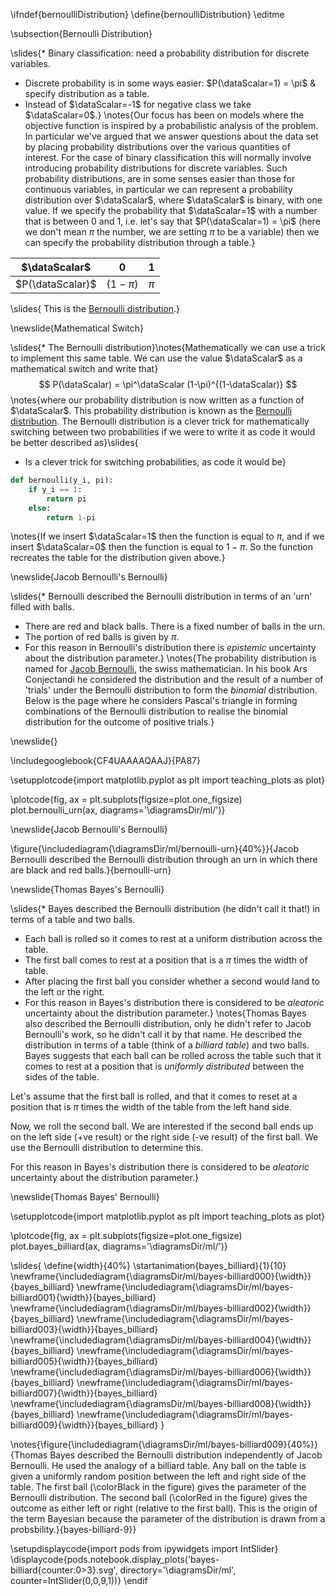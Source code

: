\ifndef{bernoulliDistribution}
\define{bernoulliDistribution}
\editme

\subsection{Bernoulli Distribution}

\slides{* Binary classification: need a probability distribution for discrete variables. 
* Discrete probability is in some ways easier:  $P(\dataScalar=1) = \pi$ & specify distribution as a table.
* Instead of $\dataScalar=-1$ for negative class we take $\dataScalar=0$.}
\notes{Our focus has been on models where the objective function is inspired by a probabilistic analysis of the problem. In particular we've argued that we answer questions about the data set by placing probability distributions over the various quantities of interest. For the case of binary classification this will normally involve introducing probability distributions for discrete variables. Such probability distributions, are in some senses easier than those for continuous variables, in particular we can represent a probability distribution over $\dataScalar$, where $\dataScalar$ is binary, with one value. If we specify the probability that $\dataScalar=1$ with a number that is between 0 and 1, i.e. let's say that $P(\dataScalar=1) = \pi$ (here we don't mean $\pi$ the number, we are setting $\pi$ to be a variable) then we can specify the probability distribution through a table.}


| $\dataScalar$      | 0  | 1     |
|:------:|:---------:|:-----:|
| $P(\dataScalar)$ | $(1-\pi)$ | $\pi$ |

\slides{
  This is the [Bernoulli distribution](http://en.wikipedia.org/wiki/Bernoulli_distribution).}

\newslide{Mathematical Switch}

\slides{* The Bernoulli distribution}\notes{Mathematically we can use a trick to implement this same table. We can use the value $\dataScalar$ as a mathematical switch and write that}
  $$
  P(\dataScalar) = \pi^\dataScalar (1-\pi)^{(1-\dataScalar)}
  $$
\notes{where our probability distribution is now written as a function of $\dataScalar$. This probability distribution is known as the [Bernoulli distribution](http://en.wikipedia.org/wiki/Bernoulli_distribution). The Bernoulli distribution is a clever trick for mathematically switching between two probabilities if we were to write it as code it would be better described as}\slides{
* Is a clever trick for switching probabilities, as code it would be}

```python
def bernoulli(y_i, pi):
    if y_i == 1:
        return pi
	else:
        return 1-pi
```

\notes{If we insert $\dataScalar=1$ then the function is equal to $\pi$, and if we insert $\dataScalar=0$ then the function is equal to $1-\pi$. So the function recreates the table for the distribution given above.}

\newslide{Jacob Bernoulli's Bernoulli}

\slides{* Bernoulli described the Bernoulli distribution in terms of an 'urn' filled with balls.
* There are red and black balls. There is a fixed number of balls in the urn.
* The portion of red balls is given by $\pi$.
* For this reason in Bernoulli's distribution there is *epistemic* uncertainty about the distribution parameter.}
\notes{The probability distribution is named for [Jacob Bernoulli](http://en.wikipedia.org/wiki/Jacob_Bernoulli), the swiss mathematician. In his book Ars Conjectandi he considered the distribution and the result of a number of 'trials' under the Bernoulli distribution to form the *binomial* distribution. Below is the page where he considers Pascal's triangle in forming combinations of the Bernoulli distribution to realise the binomial distribution for the outcome of positive trials.}

\newslide{}

\includegooglebook{CF4UAAAAQAAJ}{PA87}

\setupplotcode{import matplotlib.pyplot as plt
import teaching_plots as plot}

\plotcode{fig, ax = plt.subplots(figsize=plot.one_figsize)
plot.bernoulli_urn(ax, diagrams='\diagramsDir/ml/')}

\newslide{Jacob Bernoulli's Bernoulli}

\figure{\includediagram{\diagramsDir/ml/bernoulli-urn}{40%}}{Jacob Bernoulli described the Bernoulli distribution through an urn in which there are black and red balls.}{bernoulli-urn}

\newslide{Thomas Bayes's Bernoulli}

\slides{* Bayes described the Bernoulli distribution (he didn't call it that!) in terms of a table and two balls.
* Each ball is rolled so it comes to rest at a uniform distribution across the table.
* The first ball comes to rest at a position that is a $\pi$ times the width of table.
* After placing the first ball you consider whether a second would land to the left or the right.
* For this reason in Bayes's distribution there is considered to be *aleatoric* uncertainty about the distribution parameter.}
\notes{Thomas Bayes also described the Bernoulli distribution, only he didn't refer to Jacob Bernoulli's work, so he didn't call it by that name. He described the distribution in terms of a table (think of a *billiard table*) and two balls. 
Bayes suggests that each ball can be rolled across the table such that it comes to rest at a position that is *uniformly distributed* between the sides of the table. 

Let's assume that the first ball is rolled, and that it comes to reset at a position that is $\pi$ times the width of the table from the left hand side. 

Now, we roll the second ball. We are interested if the second ball ends up on the left side (+ve result) or the right side (-ve result) of the first ball. We use the Bernoulli distribution to determine this.

For this reason in Bayes's distribution there is considered to be *aleatoric* uncertainty about the distribution parameter.}

\newslide{Thomas Bayes' Bernoulli}

\setupplotcode{import matplotlib.pyplot as plt
import teaching_plots as plot}

\plotcode{fig, ax = plt.subplots(figsize=plot.one_figsize)
plot.bayes_billiard(ax, diagrams='\diagramsDir/ml/')}

\slides{
\define{width}{40%}
\startanimation{bayes_billiard}{1}{10}
\newframe{\includediagram{\diagramsDir/ml/bayes-billiard000}{\width}}{bayes_billiard}
\newframe{\includediagram{\diagramsDir/ml/bayes-billiard001}{\width}}{bayes_billiard}
\newframe{\includediagram{\diagramsDir/ml/bayes-billiard002}{\width}}{bayes_billiard}
\newframe{\includediagram{\diagramsDir/ml/bayes-billiard003}{\width}}{bayes_billiard}
\newframe{\includediagram{\diagramsDir/ml/bayes-billiard004}{\width}}{bayes_billiard}
\newframe{\includediagram{\diagramsDir/ml/bayes-billiard005}{\width}}{bayes_billiard}
\newframe{\includediagram{\diagramsDir/ml/bayes-billiard006}{\width}}{bayes_billiard}
\newframe{\includediagram{\diagramsDir/ml/bayes-billiard007}{\width}}{bayes_billiard}
\newframe{\includediagram{\diagramsDir/ml/bayes-billiard008}{\width}}{bayes_billiard}
\newframe{\includediagram{\diagramsDir/ml/bayes-billiard009}{\width}}{bayes_billiard}
}

\notes{\figure{\includediagram{\diagramsDir/ml/bayes-billiard009}{40%}}{Thomas Bayes described the Bernoulli distribution independently of Jacob Bernoulli. He used the analogy of a billiard table. Any ball on the table is given a uniformly random position between the left and right side of the table. The first ball (\colorBlack in the figure) gives the parameter of the Bernoulli distribution. The second ball (\colorRed in the figure) gives the outcome as either left or right (relative to the first ball). This is the origin of the term Bayesian because the parameter of the distribution is drawn from a probsbility.}{bayes-billiard-9}}

\setupdisplaycode{import pods
from ipywidgets import IntSlider}
\displaycode{pods.notebook.display_plots('bayes-billiard{counter:0>3}.svg', 
                            directory='\diagramsDir/ml', 
							counter=IntSlider(0,0,9,1))}
\endif

